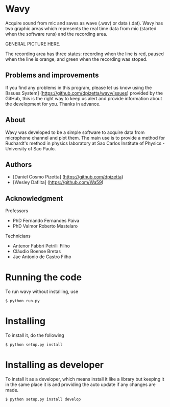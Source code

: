 # Wavy
Acquire sound from mic and saves as wave (.wav) or data (.dat). Wavy has two graphic areas which represents the real time data from mic (started when the software runs) and the recording area. 

GENERAL PICTURE HERE.

The recording area has three states: recording when the line is red, paused when the line is orange, and green when the recording was stoped.

## Problems and improvements

If you find any problems in this program, please let us know using the [Issues System] (https://github.com/dpizetta/wavy/issues) provided by the GitHub, this is the right way to keep us alert and provide information about the development for you. Thanks in advance.

## About

Wavy was developed to be a simple software to acquire data from microphone channel and plot them. The main use is to provide a method for Ruchardt's method in physics laboratory at Sao Carlos Institute of Physics - University of Sao Paulo.

## Authors

* [Daniel Cosmo Pizetta] (https://github.com/dpizetta)
* [Wesley Daflita] (https://github.com/Wa59)

## Acknowledgment

Professors

* PhD Fernando Fernandes Paiva
* PhD Valmor Roberto Mastelaro

Technicians

* Antenor Fabbri Petrilli Filho
* Cláudio Boense Bretas
* Jae Antonio de Castro Filho

# Running the code

To run wavy without installing, use

`$ python run.py`

# Installing

To install it, do the following

`$ python setup.py install`

# Installing as developer

To install it as a developer, which means install it like a library but keeping it in the same place it is and providing the auto update if any changes are made.

`$ python setup.py install develop`
